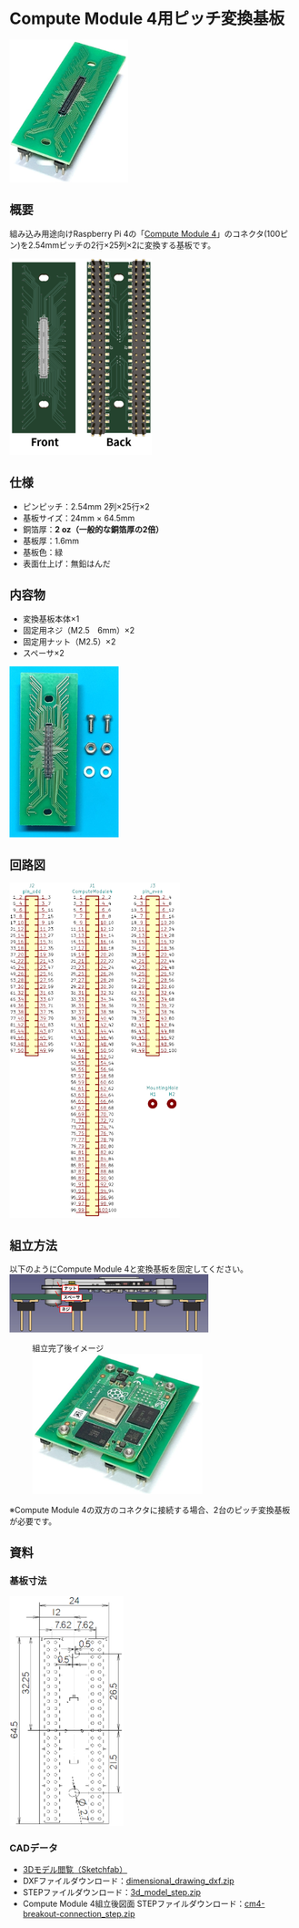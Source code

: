# Compute Module 4用ピッチ変換基板

<img src="/img/product-image.jpg" height="250px">

## 概要

組み込み用途向けRaspberry Pi 4の「[Compute Module 4](https://www.raspberrypi.org/products/compute-module-4/)」のコネクタ(100ピン)を2.54mmピッチの2行×25列×2に変換する基板です。

<img src="/img/pcb-both-side.png" width="250px">


<!--
## 特徴
銅箔厚
ハンダ不要
-->

## 仕様
- ピンピッチ：2.54mm 2列×25行×2
- 基板サイズ：24mm × 64.5mm
- 銅箔厚：**2 oz（一般的な銅箔厚の2倍）**
- 基板厚：1.6mm
- 基板色：緑
- 表面仕上げ：無鉛はんだ

<!--
## 販売  
[スイッチサイエンス委託販売ページ](https://www.switch-science.com/catalog/xxxx/)  
※大量注文や在庫に関する問い合わせは[こちら](mailto:info.y2kb@gmail.com)までご連絡ください。  
-->

## 内容物
- 変換基板本体×1
- 固定用ネジ（M2.5　6mm）×2
- 固定用ナット（M2.5）×2
- スペーサ×2

<img src="/img/product-contents.jpg" height="300px">

## 回路図

<img src="/img/schematic.png" width="300px">

## 組立方法  
以下のようにCompute Module 4と変換基板を固定してください。  
<img src="/img/cm4-breakout-connection-side.jpg" width="350px">  

<figure id="connection">
<figcaption>組立完了後イメージ</figcaption>
<img src="/img/connection.jpg" width="300px">
</figure>
※Compute Module 4の双方のコネクタに接続する場合、2台のピッチ変換基板が必要です。

## 資料  
### 基板寸法  
<img src="/img/pcb-dimensional-drawing.png" width="200px">  

### CADデータ  
- [3Dモデル閲覧（Sketchfab）](https://sketchfab.com/3d-models/compute-module-4-d572bb45e5c640a3b7a9f27cdea6d00b)  
- DXFファイルダウンロード：<a href="/raw/main/resources/dimensional_drawing_dxf.zip" download="">dimensional_drawing_dxf.zip</a>  
- STEPファイルダウンロード：<a href="/raw/main/resources/3d_model_step.zip" download="">3d_model_step.zip</a>  
- Compute Module 4組立後図面 STEPファイルダウンロード：<a href="/raw/main/resources/cm4-breakout-connection_step.zip" download="">cm4-breakout-connection_step.zip</a>  
